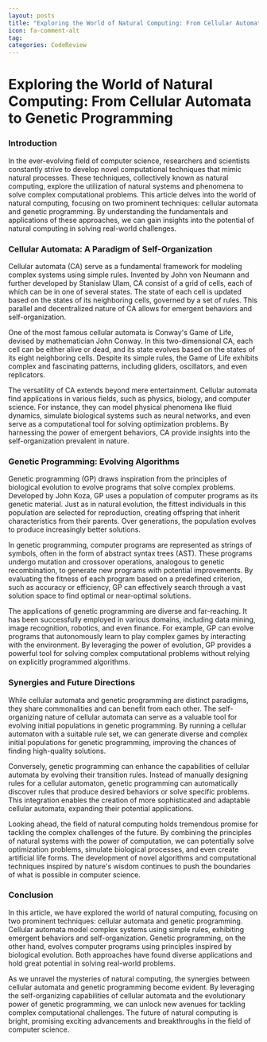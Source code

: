 ```yaml
---
layout: posts
title: "Exploring the World of Natural Computing: From Cellular Automata to Genetic Programming"
icon: fa-comment-alt
tag:      
categories: CodeReview
---
```



# Exploring the World of Natural Computing: From Cellular Automata to Genetic Programming

### Introduction
In the ever-evolving field of computer science, researchers and scientists constantly strive to develop novel computational techniques that mimic natural processes. These techniques, collectively known as natural computing, explore the utilization of natural systems and phenomena to solve complex computational problems. This article delves into the world of natural computing, focusing on two prominent techniques: cellular automata and genetic programming. By understanding the fundamentals and applications of these approaches, we can gain insights into the potential of natural computing in solving real-world challenges.

### Cellular Automata: A Paradigm of Self-Organization
Cellular automata (CA) serve as a fundamental framework for modeling complex systems using simple rules. Invented by John von Neumann and further developed by Stanislaw Ulam, CA consist of a grid of cells, each of which can be in one of several states. The state of each cell is updated based on the states of its neighboring cells, governed by a set of rules. This parallel and decentralized nature of CA allows for emergent behaviors and self-organization.

One of the most famous cellular automata is Conway's Game of Life, devised by mathematician John Conway. In this two-dimensional CA, each cell can be either alive or dead, and its state evolves based on the states of its eight neighboring cells. Despite its simple rules, the Game of Life exhibits complex and fascinating patterns, including gliders, oscillators, and even replicators.

The versatility of CA extends beyond mere entertainment. Cellular automata find applications in various fields, such as physics, biology, and computer science. For instance, they can model physical phenomena like fluid dynamics, simulate biological systems such as neural networks, and even serve as a computational tool for solving optimization problems. By harnessing the power of emergent behaviors, CA provide insights into the self-organization prevalent in nature.

### Genetic Programming: Evolving Algorithms
Genetic programming (GP) draws inspiration from the principles of biological evolution to evolve programs that solve complex problems. Developed by John Koza, GP uses a population of computer programs as its genetic material. Just as in natural evolution, the fittest individuals in this population are selected for reproduction, creating offspring that inherit characteristics from their parents. Over generations, the population evolves to produce increasingly better solutions.

In genetic programming, computer programs are represented as strings of symbols, often in the form of abstract syntax trees (AST). These programs undergo mutation and crossover operations, analogous to genetic recombination, to generate new programs with potential improvements. By evaluating the fitness of each program based on a predefined criterion, such as accuracy or efficiency, GP can effectively search through a vast solution space to find optimal or near-optimal solutions.

The applications of genetic programming are diverse and far-reaching. It has been successfully employed in various domains, including data mining, image recognition, robotics, and even finance. For example, GP can evolve programs that autonomously learn to play complex games by interacting with the environment. By leveraging the power of evolution, GP provides a powerful tool for solving complex computational problems without relying on explicitly programmed algorithms.

### Synergies and Future Directions
While cellular automata and genetic programming are distinct paradigms, they share commonalities and can benefit from each other. The self-organizing nature of cellular automata can serve as a valuable tool for evolving initial populations in genetic programming. By running a cellular automaton with a suitable rule set, we can generate diverse and complex initial populations for genetic programming, improving the chances of finding high-quality solutions.

Conversely, genetic programming can enhance the capabilities of cellular automata by evolving their transition rules. Instead of manually designing rules for a cellular automaton, genetic programming can automatically discover rules that produce desired behaviors or solve specific problems. This integration enables the creation of more sophisticated and adaptable cellular automata, expanding their potential applications.

Looking ahead, the field of natural computing holds tremendous promise for tackling the complex challenges of the future. By combining the principles of natural systems with the power of computation, we can potentially solve optimization problems, simulate biological processes, and even create artificial life forms. The development of novel algorithms and computational techniques inspired by nature's wisdom continues to push the boundaries of what is possible in computer science.

### Conclusion
In this article, we have explored the world of natural computing, focusing on two prominent techniques: cellular automata and genetic programming. Cellular automata model complex systems using simple rules, exhibiting emergent behaviors and self-organization. Genetic programming, on the other hand, evolves computer programs using principles inspired by biological evolution. Both approaches have found diverse applications and hold great potential in solving real-world problems.

As we unravel the mysteries of natural computing, the synergies between cellular automata and genetic programming become evident. By leveraging the self-organizing capabilities of cellular automata and the evolutionary power of genetic programming, we can unlock new avenues for tackling complex computational challenges. The future of natural computing is bright, promising exciting advancements and breakthroughs in the field of computer science.